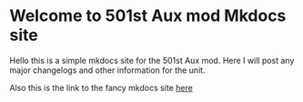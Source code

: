 # Welcome to 501st Aux mod Mkdocs site

Hello this is a simple mkdocs site for the 501st Aux mod. Here I will post any major changelogs and other information for the unit.

Also this is the link to the fancy mkdocs site [here](https://aux-mkdocs.readthedocs.io/en/latest/)